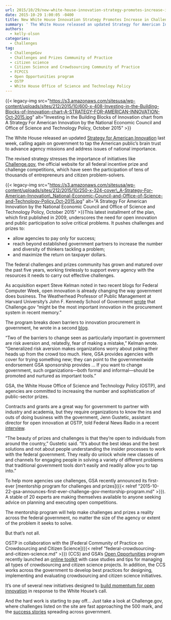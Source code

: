 ```yaml
---
url: 2015/10/29/new-white-house-innovation-strategy-promotes-increase-in-challenges-and-prizes.md
date: 2015-10-29 1:00:05 -0400
title: New White House Innovation Strategy Promotes Increase in Challenges and Prizes
summary: ' The White House released an updated Strategy for American Innovation last week, calling again on government to tap the American public&rsquo;s brain trust'
authors:
  - kelly-olson
categories:
  - Challenges
tag:
  - ChallengeGov
  - Challenges and Prizes Community of Practice
  - citizen science
  - Citizen Science and Crowdsourcing Community of Practice
  - FCPCCS
  - Open Opportunities program
  - OSTP
  - White House Office of Science and Technology Policy
---
```


{{< legacy-img src="https://s3.amazonaws.com/sitesusa/wp-content/uploads/sites/212/2015/10/600-x-408-Investing-in-the-Building-Blocks-of-Innovation-chart-A-STRATEGY-FOR-AMERICAN-INNOVATION-Oct-2015.jpg" alt="Investing in the Building Blocks of Innovation chart from A Strategy For American Innovation by the National Economic Council and Office of Science and Technology Policy, October 2015" >}}

The White House released an updated [Strategy for American Innovation](https://www.whitehouse.gov/sites/default/files/strategy_for_american_innovation_october_2015.pdf) last week, calling again on government to tap the American public’s brain trust to advance agency missions and address issues of national importance.

The revised strategy stresses the importance of initiatives like [Challenge.gov](https://www.challenge.gov/list/), the official website for all federal incentive prize and challenge competitions, which have seen the participation of tens of thousands of entrepreneurs and citizen problem-solvers.

{{< legacy-img src="https://s3.amazonaws.com/sitesusa/wp-content/uploads/sites/212/2015/10/250-x-324-cover\_A-Strategy-For-American-Innovation\_National-Economic-Council-and-Office-of-Science-and-Technology-Policy_Oct-2015.jpg" alt="A Strategy For American Innovation by the National Economic Council and Office of Science and Technology Policy, October 2015" >}}This latest installment of the plan, which first published in 2009, underscores the need for open innovation and public participation to solve critical problems. It pushes challenges and prizes to:

  * allow agencies to pay only for success;
  * reach beyond established government partners to increase the number and diversity of thinkers tackling a problem;
  * and maximize the return on taxpayer dollars.

The federal challenges and prizes community has grown and matured over the past five years, working tirelessly to support every agency with the resources it needs to carry out effective challenges.

As acquisition expert Steve Kelman noted in two recent blogs for Federal Computer Week, open innovation is already changing the way government does business. The Weatherhead Professor of Public Management at Harvard University&#8217;s John F. Kennedy School of Government [wrote](https://fcw.com/blogs/lectern/2015/10/challenge-and-change.aspx) that Challenge.gov “might be the most important innovation in the procurement system in recent memory.”

The program breaks down barriers to innovation procurement in government, he wrote in a second [blog](https://fcw.com/blogs/lectern/2015/10/kelman-challenge-redux.aspx).

“Two of the barriers to change seen as particularly important in government are risk aversion and, relatedly, fear of making a mistake,” Kelman wrote. “Generalized risk aversion makes organizations worry about poking their heads up from the crowd too much. Here, GSA provides agencies with cover for trying something new; they can point to the governmentwide endorsement GSA sponsorship provides … If you want to change government, such organizations—both formal and informal—should be promoted and nurtured as important tools.”

GSA, the White House Office of Science and Technology Policy (OSTP), and agencies are committed to increasing the number and sophistication of public-sector prizes.

Contracts and grants are a great way for government to partner with industry and academia, but they require organizations to know the ins and outs of doing business with the government, Jenn Gustetic, assistant director for open innovation at OSTP, told Federal News Radio in a recent [interview](http://federalnewsradio.com/federal-drive/2015/10/jenn-gustetic-white-house-wants-agencies-to-harness-the-power-of-crowdsourcing/).

“The beauty of prizes and challenges is that they’re open to individuals from around the country,” Gustetic said. “It’s about the best ideas and the best solutions and not about people understanding the insider processes to work with the federal government. They really do unlock whole new classes of and channels for engaging people in solving a variety of different problems that traditional government tools don’t easily and readily allow you to tap into.”

To help more agencies use challenges, GSA recently announced its first-ever [mentorship program for challenges and prizes]({{< relref "2015-10-22-gsa-announces-first-ever-challenge-gov-mentorship-program.md" >}}). A stable of 20 experts are making themselves available to anyone seeking advice on planning and executing open competitions.

The mentorship program will help make challenges and prizes a reality across the federal government, no matter the size of the agency or extent of the problem it seeks to solve.

But that’s not all.

OSTP in collaboration with the [Federal Community of Practice on Crowdsourcing and Citizen Science]({{< relref "federal-crowdsourcing-and-citizen-science.md" >}}) (CCS) and GSA’s [Open Opportunities](https://openopps.WHATEVER/) program recently launched an [online toolkit](https://crowdsourcing-toolkit.sites.usa.gov/) with case studies and tips for managing all types of crowdsourcing and citizen science projects. In addition, the CCS works across the government to develop best practices for designing, implementing and evaluating crowdsourcing and citizen science initiatives.

It’s one of several new initiatives designed to [build momentum for open innovation](https://www.whitehouse.gov/blog/2015/10/22/building-momentum-open-innovation) in response to the White House’s call.

And the hard work is starting to pay off… Just take a look at Challenge.gov, where challenges listed on the site are fast approaching the 500 mark, and the [success stories](https://www.challenge.gov/success-stories/) spreading across government.